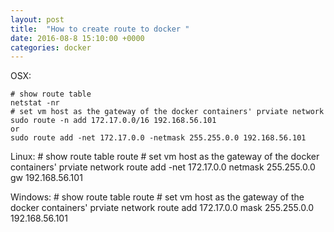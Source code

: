```yaml
---
layout: post
title:  "How to create route to docker "
date: 2016-08-8 15:10:00 +0000
categories: docker
---
```


OSX:

    # show route table
    netstat -nr
    # set vm host as the gateway of the docker containers' prviate network 
    sudo route -n add 172.17.0.0/16 192.168.56.101
    or 
    sudo route add -net 172.17.0.0 -netmask 255.255.0.0 192.168.56.101

Linux:
    # show route table
    route
    # set vm host as the gateway of the docker containers' prviate network 
    route add -net 172.17.0.0 netmask 255.255.0.0 gw 192.168.56.101

Windows:
    # show route table
    route
    # set vm host as the gateway of the docker containers' prviate network 
    route add 172.17.0.0 mask 255.255.0.0 192.168.56.101
